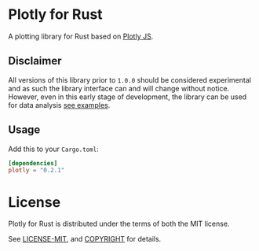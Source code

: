 # Plotly for Rust

A plotting library for Rust based on [Plotly JS](https://plot.ly/javascript/).

## Disclaimer

All versions of this library prior to `1.0.0` should be considered experimental and as such the 
library interface can and will change without notice. However, even in this early stage of development, 
the library can be used for data analysis [see examples](examples/example_plots.rs).


## Usage

Add this to your `Cargo.toml`:

```toml
[dependencies]
plotly = "0.2.1"
```

# License

Plotly for Rust is distributed under the terms of both the MIT license.

See [LICENSE-MIT](LICENSE-MIT), and [COPYRIGHT](COPYRIGHT) for details.